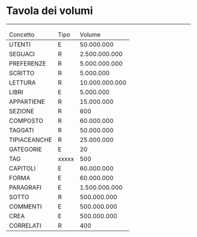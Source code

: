 # Tavola dei volumi

---

<table>
  <thead>
    <tr>
      <td>Concetto</td>
      <td>Tipo</td>
      <td>Volume</td>
    </tr>
  </thead>
  <tbody>
    <tr>
      <td>UTENTI</td>
      <td>E</td>
      <td>50.000.000</td>
    </tr>
    <tr>
      <!-- Mediamente un utente segue 50 utenti-->
      <td>SEGUACI</td>
      <td>R</td>
      <td>2.500.000.000</td>
    </tr>
    <tr>
      <!-- Mediamente un utente esprime una preferenza su 100 libri-->
      <td>PREFERENZE</td>
      <td>R</td>
      <td>5.000.000.000</td>
    </tr>
    <tr>
      <!-- Mediamente ogni 10 utenti viene scritto un libro-->
      <td>SCRITTO</td>
      <td>R</td>
      <td>5.000.000</td>
    </tr>
    <tr>
      <!-- Mediamente un utente legge 200 libri -->
      <td>LETTURA</td>
      <td>R</td>
      <td>10.000.000.000</td>
    </tr>
    <tr>
      <!-- Mediamente ogni 10 utenti viene scritto un libro-->
      <td>LIBRI</td>
      <td>E</td>
      <td>5.000.000</td>
    </tr>
    <tr>
      <!-- Ogni libro appartiene mediamente a 3 categorie-->
      <td>APPARTIENE</td>
      <td>R</td>
      <td>15.000.000</td>
    </tr>
    <tr>
      <!-- Per ogni categoria ci sono 3 sezioni a cui appartengono mediamente 10 libri -->
      <td>SEZIONE</td>
      <td>R</td>
      <td>600</td>
    </tr>
    <tr>
      <!-- Mediamente un libro è composto da 12 capitoli-->
      <td>COMPOSTO</td>
      <td>R</td>
      <td>60.000.000</td>
    </tr>
    <tr>
      <!-- Mediamente ad un libro vengono assegnati 10 tag-->
      <td>TAGGATI</td>
      <td>R</td>
      <td>50.000.000</td>
    </tr>
    <tr>
      <!-- Per ogni libro, mediamente, rientrano nella sezione "ti piace anche" 5 libri.-->
      <td>TIPIACEANCHE</td>
      <td>R</td>
      <td>25.000.000</td>
    </tr>
    <tr>
      <!-- Nel sistema possono esistere fino a 20 categorie -->
      <td>GATEGORIE</td>
      <td>E</td>
      <td>20</td>
    </tr>
    <tr>
      <td>TAG</td>
      <td>xxxxx</td>
      <td>500</td>
    </tr>
    <tr>
      <!-- Mediamente un libro è composto da 12 capitoli-->
      <td>CAPITOLI</td>
      <td>E</td>
      <td>60.000.000</td>
    </tr>
    <tr>
      <!-- Mediamente un capitolo è composto da 25 paragrafi -->
      <td>FORMA</td>
      <td>E</td>
      <td>60.000.000</td>
    </tr>
    <tr>
      <!-- Mediamente un capitolo è composto da 25 paragrafi -->
      <td>PARAGRAFI</td>
      <td>E</td>
      <td>1.500.000.000</td>
    </tr>
    <tr>
      <!-- Mediamente soltanto un paragrafo su 3 viene commentato-->
      <td>SOTTO</td>
      <td>R</td>
      <td>500.000.000</td>
    </tr>
    <tr>
      <!-- Mediamente soltanto un paragrafo su 3 viene commentato-->
      <td>COMMENTI</td>
      <td>E</td>
      <td>500.000.000</td>
    </tr>
    <tr>
      <td>CREA</td>
      <td>E</td>
      <td>500.000.000</td>
    </tr>
    <tr>
      <!-- Mediamente ogni categoria ha 20 utenti correlati-->
      <td>CORRELATI</td>
      <td>R</td>
      <td>400</td>
    </tr>
  </tbody>
</table>

